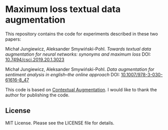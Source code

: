 # Maximum loss textual data augmentation

This repository contains the code for experiments described in these two papers:

Michał Jungiewicz, Aleksander Smywiński-Pohl. *Towards textual data augmentation for neural networks: synonyms and maximum loss*
DOI: [10.7494/csci.2019.20.1.3023](https://doi.org/10.7494/csci.2019.20.1.3023)

Michał Jungiewicz, Aleksander Smywiński-Pohl. *Data augmentation for sentiment analysis in english–the online approach*
DOI: [10.1007/978-3-030-61616-8_47](https://doi.org/10.1007/978-3-030-61616-8_47)

This code is based on [Contextual Augmentation](https://github.com/pfnet-research/contextual_augmentation). I would like to thank the author for publishing the code.

## License

MIT License. Please see the LICENSE file for details.
